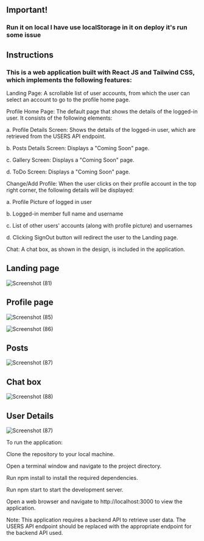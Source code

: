 ## Important! 
### Run it on local I have use localStorage in it on deploy it's run some issue
## Instructions
### This is a web application built with React JS and Tailwind CSS, which implements the following features:

Landing Page: A scrollable list of user accounts, from which the user can select an account to go to the profile home page.

Profile Home Page: The default page that shows the details of the logged-in user. It consists of the following elements:

a. Profile Details Screen: Shows the details of the logged-in user, which are retrieved from the USERS API endpoint.

b. Posts Details Screen: Displays a "Coming Soon" page.

c. Gallery Screen: Displays a "Coming Soon" page.

d. ToDo Screen: Displays a "Coming Soon" page.

Change/Add Profile: When the user clicks on their profile account in the top right corner, the following details will be displayed:

a. Profile Picture of logged in user

b. Logged-in member full name and username

c. List of other users' accounts (along with profile picture) and usernames

d. Clicking SignOut button will redirect the user to the Landing page.

Chat: A chat box, as shown in the design, is included in the application.

## Landing page 
![Screenshot (81)](https://user-images.githubusercontent.com/103853109/224435705-690fb74b-f48a-474b-a83b-919762ca6b91.png)

## Profile page
![Screenshot (85)](https://user-images.githubusercontent.com/103853109/224435724-c5282dae-381c-46f5-bee2-0133e0398fc1.png)

![Screenshot (86)](https://user-images.githubusercontent.com/103853109/224435765-72ab5622-0d9c-43a3-a8c6-4c18962d3a1a.png)

## Posts
![Screenshot (87)](https://user-images.githubusercontent.com/103853109/224435789-b7079aa4-c5db-43ea-baba-7e3e62a3be38.png)

## Chat box
![Screenshot (88)](https://user-images.githubusercontent.com/103853109/224435959-74271dcb-ff66-42d0-9e23-94858ac67cb8.png)

## User Details
![Screenshot (87)](https://user-images.githubusercontent.com/103853109/224436008-c471cda6-b6d1-4676-9069-e2e40f8c042b.png)

To run the application:

Clone the repository to your local machine.

Open a terminal window and navigate to the project directory.

Run npm install to install the required dependencies.

Run npm start to start the development server.

Open a web browser and navigate to http://localhost:3000 to view the application.

Note: This application requires a backend API to retrieve user data. The USERS API endpoint should be replaced with the appropriate endpoint for the backend API used.
